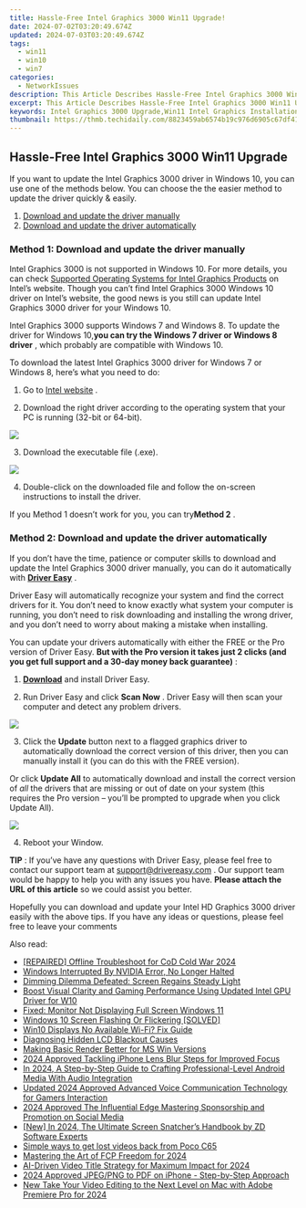 ```yaml
---
title: Hassle-Free Intel Graphics 3000 Win11 Upgrade!
date: 2024-07-02T03:20:49.674Z
updated: 2024-07-03T03:20:49.674Z
tags:
  - win11
  - win10
  - win7
categories:
  - NetworkIssues
description: This Article Describes Hassle-Free Intel Graphics 3000 Win11 Upgrade!
excerpt: This Article Describes Hassle-Free Intel Graphics 3000 Win11 Upgrade!
keywords: Intel Graphics 3000 Upgrade,Win11 Intel Graphics Installation Guide,Hassle-Free Updating Win11,Enhanced Graphics Performance Win11,Compatible Intel GPUs with Win11,Improved Visual Experience on Win11,Optimized Graphics Settings for Windows 11
thumbnail: https://thmb.techidaily.com/8823459ab6574b19c976d6905c67df41ee5da35193b7ba8be663bba21950e5e8.jpg
---
```


## Hassle-Free Intel Graphics 3000 Win11 Upgrade

 If you want to update the Intel Graphics 3000 driver in Windows 10, you can use one of the methods below. You can choose the the easier method to update the driver quickly & easily.

1. [Download and update the driver manually](#method1)
2. [Download and update the driver automatically](#method2)

### **Method 1: Download and update the driver manually**

 Intel Graphics 3000 is not supported in Windows 10\. For more details, you can check [Supported Operating Systems for Intel Graphics Products](http://www.intel.com/content/www/us/en/support/graphics-drivers/000005526.html) on Intel’s website. Though you can’t find Intel Graphics 3000 Windows 10 driver on Intel’s website, the good news is you still can update Intel Graphics 3000 driver for your Windows 10.

 Intel Graphics 3000 supports Windows 7 and Windows 8\. To update the driver for Windows 10,**you can try the Windows 7 driver or Windows 8 driver** , which probably are compatible with Windows 10.

 To download the latest Intel Graphics 3000 driver for Windows 7 or Windows 8, here’s what you need to do:

 1) Go to [Intel website](https://downloadcenter.intel.com/product/81500/Intel-HD-Graphics-3000-for-2nd-Generation-Intel-Core-Processors) .

 2) Download the right driver according to the operating system that your PC is running (32-bit or 64-bit).

![](https://images.drivereasy.com/wp-content/uploads/2018/07/img_5b60243b98663.jpg)

3) Download the executable file (.exe).

![](https://images.drivereasy.com/wp-content/uploads/2018/07/img_5b60249a38e5b.jpg)

 4) Double-click on the downloaded file and follow the on-screen instructions to install the driver.

 If you Method 1 doesn’t work for you, you can try**Method 2** .

### Method 2: Download and update the driver automatically

 If you don’t have the time, patience or computer skills to download and update the Intel Graphics 3000 driver manually, you can do it automatically with **[Driver Easy](https://tools.techidaily.com/drivereasy/download/)** .

 Driver Easy will automatically recognize your system and find the correct drivers for it. You don’t need to know exactly what system your computer is running, you don’t need to risk downloading and installing the wrong driver, and you don’t need to worry about making a mistake when installing.

 You can update your drivers automatically with either the FREE or the Pro version of Driver Easy. **But with the Pro version it takes just 2 clicks (and you get full support and a 30-day money back guarantee)** :

 1) **[Download](https://tools.techidaily.com/drivereasy/download/)**   and install Driver Easy.

 2) Run Driver Easy and click **Scan Now** . Driver Easy will then scan your computer and detect any problem drivers.

![](https://images.drivereasy.com/wp-content/uploads/2018/07/img_5b602743bbc71.jpg)

3) Click the **Update**  button next to a flagged graphics driver to automatically download the correct version of this driver, then you can manually install it (you can do this with the FREE version).

Or click **Update All**  to automatically download and install the correct version of _all_  the drivers that are missing or out of date on your system (this requires the Pro version – you’ll be prompted to upgrade when you click Update All).

![](https://images.drivereasy.com/wp-content/uploads/2018/07/img_5b60272ec6e88.jpg)

4) Reboot your Window.

**TIP** : If you’ve have any questions with Driver Easy, please feel free to contact our support team at [support@drivereasy.com](https://tools.techidaily.com/drivereasy/download/) . Our support team would be happy to help you with any issues you have. **Please attach the URL of this article** so we could assist you better.

 Hopefully you can download and update your Intel HD Graphics 3000 driver easily with the above tips. If you have any ideas or questions, please feel free to leave your comments

<ins class="adsbygoogle"
     style="display:block"
     data-ad-format="autorelaxed"
     data-ad-client="ca-pub-7571918770474297"
     data-ad-slot="1223367746"></ins>



<ins class="adsbygoogle"
     style="display:block"
     data-ad-client="ca-pub-7571918770474297"
     data-ad-slot="8358498916"
     data-ad-format="auto"
     data-full-width-responsive="true"></ins>

<span class="atpl-alsoreadstyle">Also read:</span>
<div><ul>
<li><a href="https://network-issues.techidaily.com/repaired-offline-troubleshoot-for-cod-cold-war-2024/"><u>[REPAIRED] Offline Troubleshoot for CoD Cold War 2024</u></a></li>
<li><a href="https://network-issues.techidaily.com/windows-interrupted-by-nvidia-error-no-longer-halted/"><u>Windows Interrupted By NVIDIA Error, No Longer Halted</u></a></li>
<li><a href="https://network-issues.techidaily.com/dimming-dilemma-defeated-screen-regains-steady-light/"><u>Dimming Dilemma Defeated: Screen Regains Steady Light</u></a></li>
<li><a href="https://network-issues.techidaily.com/boost-visual-clarity-and-gaming-performance-using-updated-intel-gpu-driver-for-w10/"><u>Boost Visual Clarity and Gaming Performance Using Updated Intel GPU Driver for W10</u></a></li>
<li><a href="https://network-issues.techidaily.com/fixed-monitor-not-displaying-full-screen-windows-11/"><u>Fixed: Monitor Not Displaying Full Screen Windows 11</u></a></li>
<li><a href="https://network-issues.techidaily.com/windows-10-screen-flashing-or-flickering-solved/"><u>Windows 10 Screen Flashing Or Flickering [SOLVED]</u></a></li>
<li><a href="https://network-issues.techidaily.com/win10-displays-no-available-wi-fi-fix-guide/"><u>Win10 Displays No Available Wi-Fi? Fix Guide</u></a></li>
<li><a href="https://network-issues.techidaily.com/diagnosing-hidden-lcd-blackout-causes/"><u>Diagnosing Hidden LCD Blackout Causes</u></a></li>
<li><a href="https://network-issues.techidaily.com/making-basic-render-better-for-ms-win-versions/"><u>Making Basic Render Better for MS Win Versions</u></a></li>
<li><a href="https://some-approaches.techidaily.com/2024-approved-tackling-iphone-lens-blur-steps-for-improved-focus/"><u>2024 Approved  Tackling iPhone Lens Blur  Steps for Improved Focus</u></a></li>
<li><a href="https://audio-editing.techidaily.com/in-2024-a-step-by-step-guide-to-crafting-professional-level-android-media-with-audio-integration/"><u>In 2024, A Step-by-Step Guide to Crafting Professional-Level Android Media With Audio Integration</u></a></li>
<li><a href="https://audio-editing.techidaily.com/updated-2024-approved-advanced-voice-communication-technology-for-gamers-interaction/"><u>Updated 2024 Approved Advanced Voice Communication Technology for Gamers Interaction</u></a></li>
<li><a href="https://instagram-videos.techidaily.com/2024-approved-the-influential-edge-mastering-sponsorship-and-promotion-on-social-media/"><u>2024 Approved  The Influential Edge  Mastering Sponsorship and Promotion on Social Media</u></a></li>
<li><a href="https://desktop-recording.techidaily.com/new-in-2024-the-ultimate-screen-snatchers-handbook-by-zd-software-experts/"><u>[New] In 2024, The Ultimate Screen Snatcher’s Handbook by ZD Software Experts</u></a></li>
<li><a href="https://techidaily.com/simple-ways-to-get-lost-videos-back-from-poco-c65-by-fonelab-android-recover-video/"><u>Simple ways to get lost videos back from Poco C65</u></a></li>
<li><a href="https://some-approaches.techidaily.com/mastering-the-art-of-fcp-freedom-for-2024/"><u>Mastering the Art of FCP Freedom for 2024</u></a></li>
<li><a href="https://extra-hints.techidaily.com/ai-driven-video-title-strategy-for-maximum-impact-for-2024/"><u>AI-Driven Video Title Strategy for Maximum Impact for 2024</u></a></li>
<li><a href="https://article-helps.techidaily.com/2024-approved-jpegpng-to-pdf-on-iphone-step-by-step-approach/"><u>2024 Approved  JPEG/PNG to PDF on iPhone - Step-by-Step Approach</u></a></li>
<li><a href="https://video-content-creator.techidaily.com/new-take-your-video-editing-to-the-next-level-on-mac-with-adobe-premiere-pro-for-2024/"><u>New Take Your Video Editing to the Next Level on Mac with Adobe Premiere Pro for 2024</u></a></li>
</ul></div>
